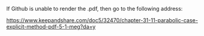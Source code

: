 If Github is unable to render the .pdf, then go to the following address:  

https://www.keepandshare.com/doc5/32470/chapter-31-11-parabolic-case-explicit-method-pdf-5-1-meg?da=y
